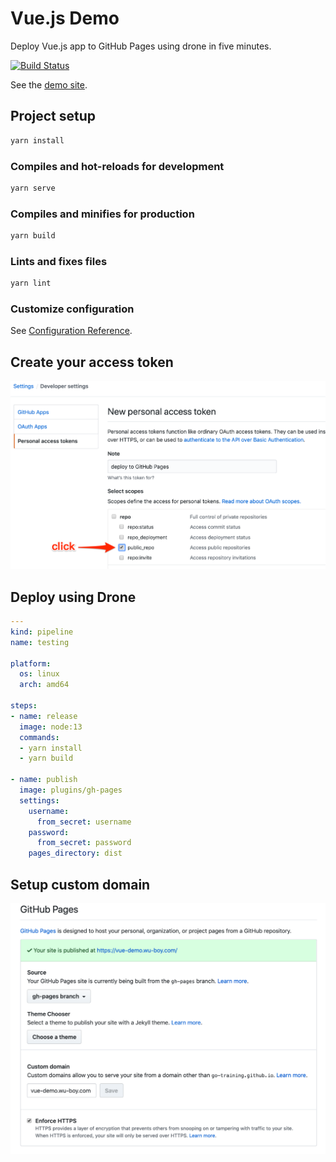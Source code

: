 # Vue.js Demo

Deploy Vue.js app to GitHub Pages using drone in five minutes.

[![Build Status](https://cloud.drone.io/api/badges/go-training/vue-gh-pages-demo/status.svg)](https://cloud.drone.io/go-training/vue-gh-pages-demo)

See the [demo site](https://go-training.github.io/vue-gh-pages-demo/).

## Project setup

```sh
yarn install
```

### Compiles and hot-reloads for development

```sh
yarn serve
```

### Compiles and minifies for production

```sh
yarn build
```

### Lints and fixes files

```sh
yarn lint
```

### Customize configuration

See [Configuration Reference](https://cli.vuejs.org/config/).

## Create your access token

![New_personal_access_token](./screenshots/New_personal_access_token.png)

## Deploy using Drone

```yml
---
kind: pipeline
name: testing

platform:
  os: linux
  arch: amd64

steps:
- name: release
  image: node:13
  commands:
  - yarn install
  - yarn build

- name: publish
  image: plugins/gh-pages
  settings:
    username:
      from_secret: username
    password:
      from_secret: password
    pages_directory: dist
```

## Setup custom domain

![custom_domain](./screenshots/custom_domain_https.png)
